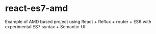 react-es7-amd
=============

Example of AMD based project using React + Reflux + router + ES6 with experimental ES7 syntax + Semantic-UI
